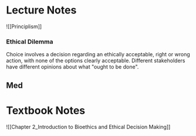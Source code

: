 # Lecture Notes
![[Principlism]]
### Ethical Dilemma
Choice involves a decision regarding an ethically acceptable, right or wrong action, with none of the options clearly acceptable. 
Different stakeholders have different opinions about what "ought to be done". 

## Med
# Textbook Notes
![[Chapter 2_Introduction to Bioethics and Ethical Decision Making]]